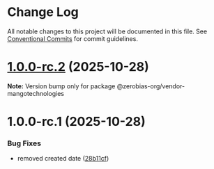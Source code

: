 # Change Log

All notable changes to this project will be documented in this file.
See [Conventional Commits](https://conventionalcommits.org) for commit guidelines.

# [1.0.0-rc.2](https://github.com/zerobias-org/vendor/compare/@zerobias-org/vendor-mangotechnologies@1.0.0-rc.1...@zerobias-org/vendor-mangotechnologies@1.0.0-rc.2) (2025-10-28)

**Note:** Version bump only for package @zerobias-org/vendor-mangotechnologies





# 1.0.0-rc.1 (2025-10-28)


### Bug Fixes

* removed created date ([28b11cf](https://github.com/zerobias-org/vendor/commit/28b11cf2563e9cdadd4b1dc83edd60d2fcd01df0))
